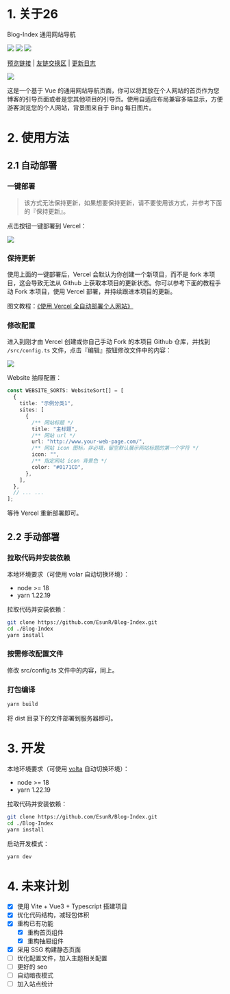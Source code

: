 # 1. 关于26

Blog-Index 通用网站导航

![](https://img.shields.io/badge/Base-Vue3-brightgreen.svg)
![](https://img.shields.io/badge/Build-Vite-orange.svg)
![](https://img.shields.io/badge/Installer-Yarn-blue.svg)

[预览链接](https://blog-index.esunr.xyz) | [友链交换区](https://github.com/EsunR/Blog-Index/issues/53) | [更新日志](./CHANGELOG.md)

![](./demo/show.png)

这是一个基于 Vue 的通用网站导航页面，你可以将其放在个人网站的首页作为您博客的引导页面或者是您其他项目的引导页。使用自适应布局兼容多端显示，方便游客浏览您的个人网站，背景图来自于 Bing 每日图片。

# 2. 使用方法

## 2.1 自动部署

### 一键部署

> 该方式无法保持更新，如果想要保持更新，请不要使用该方式，并参考下面的『保持更新』。

点击按钮一键部署到 Vercel：

[![](https://vercel.com/button)](https://vercel.com/new/clone?repository-url=https%3A%2F%2Fgithub.com%2FEsunR%2FBlog-Index&repository-name=Blog-Index)

### 保持更新

使用上面的一键部署后，Vercel 会默认为你创建一个新项目，而不是 fork 本项目，这会导致无法从 Github 上获取本项目的更新状态。你可以参考下面的教程手动 Fork 本项目，使用 Vercel 部署，并持续跟进本项目的更新。

图文教程：[《使用 Vercel 全自动部署个人网站》](https://blog.esunr.xyz/2022/07/0cce6064286a.html)

### 修改配置

进入到刚才由 Vercel 创建或你自己手动 Fork 的本项目 Github 仓库，并找到 `/src/config.ts` 文件，点击『编辑』按钮修改文件中的内容：

![](https://esunr-image-bed.oss-cn-beijing.aliyuncs.com/picgo/202311031523211.png)

Website 抽屉配置：

```ts
const WEBSITE_SORTS: WebsiteSort[] = [
  {
    title: "示例分类1",
    sites: [
      {
        /** 网站标题 */
        title: "主标题",
        /** 网站 url */
        url: "http://www.your-web-page.com/",
        /** 网站 icon 图标，非必填，留空默认展示网站标题的第一个字符 */
        icon: "",
        /** 指定网站 icon 背景色 */
        color: "#0171CD",
      },
    ],
  },
  // ... ...
];
```

等待 Vercel 重新部署即可。

## 2.2 手动部署

### 拉取代码并安装依赖

本地环境要求（可使用 volar 自动切换环境）：

- node >= 18
- yarn 1.22.19

拉取代码并安装依赖：

```sh
git clone https://github.com/EsunR/Blog-Index.git
cd ./Blog-Index
yarn install
```

### 按需修改配置文件

修改 src/config.ts 文件中的内容，同上。

### 打包编译

```sh
yarn build
```

将 dist 目录下的文件部署到服务器即可。

# 3. 开发

本地环境要求（可使用 [volta](https://blog.esunr.site/2023/07/d99593770741.html) 自动切换环境）：

- node >= 18
- yarn 1.22.19

拉取代码并安装依赖：

```sh
git clone https://github.com/EsunR/Blog-Index.git
cd ./Blog-Index
yarn install
```

启动开发模式：

```sh
yarn dev
```

# 4. 未来计划

- [x] 使用 Vite + Vue3 + Typescript 搭建项目
- [x] 优化代码结构，减轻包体积
- [x] 重构已有功能
  - [x] 重构首页组件
  - [x] 重构抽屉组件
- [x] 采用 SSG 构建静态页面
- [ ] 优化配置文件，加入主题相关配置
- [ ] 更好的 seo
- [ ] 自动暗夜模式
- [ ] 加入站点统计
